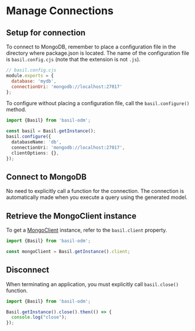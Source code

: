 # Manage Connections

## Setup for connection

To connect to MongoDB, remember to place a configuration file in the directory where package.json is located. The name of the configuration file is `basil.config.cjs` (note that the extension is not `.js`).

```javascript
// basil.config.cjs
module.exports = {
  database: 'mydb',
  connectionUri: 'mongodb://localhost:27017'
};
```

To configure without placing a configuration file, call the `basil.configure()` method.

```typescript
import {Basil} from 'basil-odm';

const basil = Basil.getInstance();
basil.configure({
  databaseName: 'db',
  connectionUri: 'mongodb://localhost:27017',
  clientOptions: {},
});
```

## Connect to MongoDB

No need to explicitly call a function for the connection. The connection is automatically made when you execute a query using the generated model.

## Retrieve the MongoClient instance

 To get a [MongoClient](https://mongodb.github.io/node-mongodb-native/5.7/classes/MongoClient.html) instance, refer to the `basil.client` property.

```typescript
import {Basil} from 'basil-odm';

const mongoClient = Basil.getInstance().client;
```

## Disconnect

When terminating an application, you must explicitly call `basil.close()` function.

```typescript
import {Basil} from 'basil-odm';

Basil.getInstance().close().then(() => {
  console.log("close");
});
```
